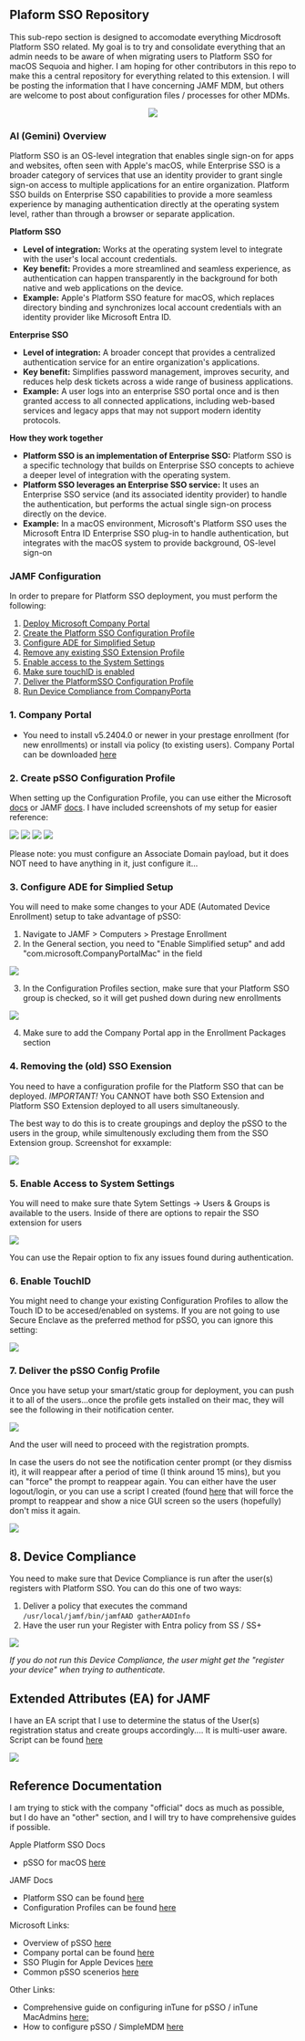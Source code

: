 ## Plaform SSO Repository ##

This sub-repo section is designed to accomodate everything Micdrosoft Platform SSO related.  My goal is to try and consolidate everything that an admin needs to be aware of when migrating users to Platform SSO for macOS Sequoia and higher.  I am hoping for other contributors in this repo to make this a central repository for everything related to this extension.  I will be posting the information that I have concerning JAMF MDM, but others are welcome to post about configuration files / processes for other MDMs.

<p align="center">
  <img src="./PlatformSSO_Icon.jpg" />
</p>

### AI (Gemini) Overview ###

Platform SSO is an OS-level integration that enables single sign-on for apps and websites, often seen with Apple's macOS, while Enterprise SSO is a broader category of services that use an identity provider to grant single sign-on access to multiple applications for an entire organization. Platform SSO builds on Enterprise SSO capabilities to provide a more seamless experience by managing authentication directly at the operating system level, rather than through a browser or separate application. 

__Platform SSO__

* __Level of integration:__ Works at the operating system level to integrate with the user's local account credentials.
* __Key benefit:__ Provides a more streamlined and seamless experience, as authentication can happen transparently in the background for both native and web applications on the device.
* __Example:__ Apple's Platform SSO feature for macOS, which replaces directory binding and synchronizes local account credentials with an identity provider like Microsoft Entra ID. 

__Enterprise SSO__

* __Level of integration:__ A broader concept that provides a centralized authentication service for an entire organization's applications.
* __Key benefit:__ Simplifies password management, improves security, and reduces help desk tickets across a wide range of business applications.
* __Example:__ A user logs into an enterprise SSO portal once and is then granted access to all connected applications, including web-based services and legacy apps that may not support modern identity protocols. 

__How they work together__
* __Platform SSO is an implementation of Enterprise SSO:__ Platform SSO is a specific technology that builds on Enterprise SSO concepts to achieve a deeper level of integration with the operating system.
* __Platform SSO leverages an Enterprise SSO service:__ It uses an Enterprise SSO service (and its associated identity provider) to handle the authentication, but performs the actual single sign-on process directly on the device.
* __Example:__ In a macOS environment, Microsoft's Platform SSO uses the Microsoft Entra ID Enterprise SSO plug-in to handle authentication, but integrates with the macOS system to provide background, OS-level sign-on

### JAMF Configuration ###

In order to prepare for Platform SSO deployment, you must perform the following:

1. [Deploy Microsoft Company Portal](#company-portal)
2. [Create the Platform SSO Configuration Profile](#ceate-psso-configuration-profile)
3. [Configure ADE for Simplified Setup](#configure-ade-for-simplied-setup)
4. [Remove any existing SSO Extension Profile](#removing-the-sso-exension)
5. [Enable access to the System Settings](#enable-access-to-system-settings)
6. [Make sure touchID is enabled](#enable-touchid)
7. [Deliver the PlatformSSO Configuration Profile](#deliver-the-psso-config-profile)
8. [Run Device Compliance from CompanyPorta](#8-device-compliance)

### 1. Company Portal ###

* You need to install v5.2404.0 or newer in your prestage enrollment (for new enrollments) or install via policy (to existing users).  Company Portal can be downloaded [here](https://go.microsoft.com/fwlink/?linkid=853070)

### 2. Create pSSO Configuration Profile ###

When setting up the Configuration Profile, you can use either the Microsoft [docs](https://learn.microsoft.com/en-us/intune/intune-service/configuration/use-enterprise-sso-plug-in-macos-with-intune?tabs=prereq-jamf-pro%2Ccreate-profile-jamf-pro) or JAMF [docs](https://learn.jamf.com/en-US/bundle/technical-articles/page/Platform_SSO_for_Microsoft_Entra_ID.html#ariaid-title9).  I have included screenshots of my setup for easier reference:

![](./JAMF_Configuration_Policy_Summary.png)
![](./JAMF_Configuration_Poicy_SSO_Payload1.png)
![](./JAMF_Configuration_Poicy_SSO_Payload2.png)
![](./JAMF_Configuration_Poicy_SSO_Payload3.png)

Please note: you must configure an Associate Domain payload, but it does NOT need to have anything in it, just configure it... 

### 3. Configure ADE for Simplied Setup ###

You will need to make some changes to your ADE (Automated Device Enrollment) setup to take advantage of pSSO:

1. Navigate to JAMF > Computers > Prestage Enrollment
2. In the General section, you need to "Enable Simplified setup" and add "com.microsoft.CompanyPortalMac" in the field

![](./JAMF_ADE_General.png)

3. In the Configuration Profiles section, make sure that your Platform SSO group is checked, so it will get pushed down during new enrollments

![](./JAMF_ADE_ConfigProfiles.png)

4. Make sure to add the Company Portal app in the Enrollment Packages section

### 4. Removing the (old) SSO Exension ###

You need to have a configuration profile for the Platform SSO that can be deployed.  *IMPORTANT!*  You CANNOT have both SSO Extension and Platform SSO Extension deployed to all users simultaneously.  

The best way to do this is to create groupings and deploy the pSSO to the users in the group, while simultenously excluding them from the SSO Extension group.  Screenshot for exxample:

![](./JAMF_Configuration_Policy_Groupings.png)

### 5. Enable Access to System Settings ###

You will need to make sure thate Sytem Settings -> Users & Groups is available to the users.  Inside of there are options to repair the SSO extension for users

![](JAMF_Users_Groups_Settings.png)

You can use the Repair option to fix any issues found during authentication.

### 6. Enable TouchID ###

You might need to change your existing Configuration Profiles to allow the Touch ID to be accesed/enabled on systems.  If you are not going to use Secure Enclave as the preferred method for pSSO, you can ignore this setting:

![](JAMF_Touch_ID.png)

### 7. Deliver the pSSO Config Profile ###

Once you have setup your smart/static group for deployment, you can push it to all of the users...once the profile gets installed on their mac, they will see the following in their notification center.

![](https://learn.microsoft.com/en-us/intune/intune-service/configuration/media/platform-sso-macos/platform-sso-macos-registration-required.png)

And the user will need to proceed with the registration prompts.

In case the users do not see the notification center prompt (or they dismiss it), it will reappear after a period of time (I think around 15 mins), but you can "force" the prompt to reappear again.  You can either have the user logout/login, or you can use a script I created (found [here](https://github.com/ScottEKendall/JAMF-Pro-Scripts/blob/main/ForcePlatformSSO/README.md) that will force the prompt to reappear and show a nice GUI screen so the users (hopefully) don't miss it again.

![](https://github.com/ScottEKendall/JAMF-Pro-Scripts/raw/main/ForcePlatformSSO/ForcePlatformSSO.png)


## 8. Device Compliance ##

You need to make sure that Device Compliance is run after the user(s) registers with Platform SSO. You can do this one of two ways:

1.  Deliver a policy that executes the command ```/usr/local/jamf/bin/jamfAAD gatherAADInfo```
2.  Have the user run your Register with Entra policy from SS / SS+

![](./JAMF_Device%20Compliance.png)

_If you do not run this Device Compliance, the user might get the "register your device" when trying to authenticate._

## Extended Attributes (EA) for JAMF

I have an EA script that I use to determine the status of the User(s) registration status and create groups accordingly.... It is multi-user aware. Script can be found [here](https://github.com/ScottEKendall/JAMF-Pro-EAs/blob/main/InTune%20Registration%20Status.sh)

![](JAMF_EA_Registration.png)

## Reference Documentation ##

I am trying to stick with the company "official" docs as much as possible, but I do have an "other" section, and I will try to have comprehensive guides if possible.

Apple Platform SSO Docs

* pSSO for macOS [here](https://support.apple.com/en-gb/guide/deployment/dep7bbb05313/web)


JAMF Docs
* Platform SSO can be found [here](https://learn.jamf.com/en-US/bundle/technical-articles/page/Platform_SSO_for_Microsoft_Entra_ID.html)
* Configuration Profiles can be found [here](https://learn.jamf.com/en-US/bundle/technical-articles/page/Platform_SSO_for_Microsoft_Entra_ID.html#ariaid-title9)

Microsoft Links:
* Overview of pSSO [here](https://learn.microsoft.com/en-us/entra/identity/devices/macos-psso)
* Company portal can be found [here](https://learn.microsoft.com/en-us/intune/intune-service/apps/apps-company-portal-macos)
* SSO Plugin for Apple Devices [here](https://learn.microsoft.com/en-us/entra/identity-platform/apple-sso-plugin)
* Common pSSO scenerios [here](https://learn.microsoft.com/en-us/intune/intune-service/configuration/platform-sso-scenarios)

Other Links:

* Comprehensive guide on configuring inTune for pSSO / inTune MacAdmins [here:](https://www.intunemacadmins.com/complete-guide-macos-deployment/configure_macos_platform_sso/)
* How to configure pSSO / SimpleMDM [here](https://simplemdm.com/blog/how-to-configure-platform-single-sign-on/)